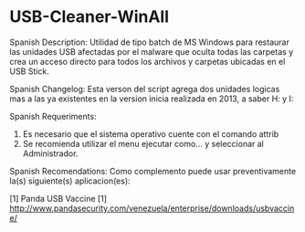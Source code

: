 # USB-Cleaner-WinAll

Spanish Description:
Utilidad de tipo batch de MS Windows para restaurar las unidades USB afectadas por el malware que oculta todas las carpetas y crea un acceso directo para todos los archivos y carpetas ubicadas en el USB Stick.

Spanish Changelog:
Esta verson del script agrega dos unidades logicas mas a las ya existentes en la version inicia realizada en 2013, a saber H: y I:

Spanish Requeriments:
1) Es necesario que el sistema operativo cuente con el comando attrib
2) Se recomienda utilizar el menu ejecutar como... y seleccionar al Administrador.

Spanish Recomendations:
Como complemento puede usar preventivamente la(s) siguiente(s) aplicacion(es):

[1] Panda USB Vaccine
[1] http://www.pandasecurity.com/venezuela/enterprise/downloads/usbvaccine/
